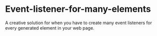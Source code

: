 # Event-listener-for-many-elements

A creative solution for when you have to create many event listeners for every generated element in your web page.
